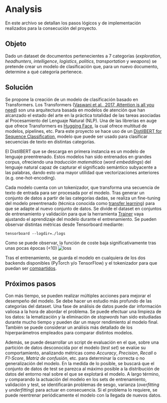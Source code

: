 # Analysis

En este archivo se detallan los pasos lógicos y de implementación realizados para la consecución del proyecto. 

## Objeto

Dado un dataset de documentos pertenecientes a 7 categorías (*exploration*, *headhunters*, *intelligence*, *logistics*, *politics*, *transportation* y *weapons*) se pretende crear un modelo de clasificación que, para un nuevo documento, determine a qué categoría pertenece. 

## Solución

Se propone la creación de un modelo de clasificación basado en Transformers. Los Transformers ([Vaswani et al., 2017, Attention is all you need](https://arxiv.org/abs/1706.03762)) son una arquitectura basada en modelos de atención que han alcanzado el estado del arte en la práctica totalidad de las tareas asociadas al Procesamiento del Lenguaje Natural (NLP). Una de las librerías en auge que ofrece Transformers es [Hugging Face](https://huggingface.co/), la cual ofrece multitud de modelos, pipelines, etc. Para este proyecto se hace uso de un [DistilBERT for Sequence Classification](https://huggingface.co/transformers/model_doc/distilbert.html#distilbertforsequenceclassification), modelo que puede ser usado para clasificar secuencias de texto en distintas categorías.

El DistilBERT que se descarga en primera instancia es un modelo de lenguaje preentrenado. Estos modelos han sido entrenados en grandes corpus, ofreciendo una *traducción matemática* (*word embeddings*) del lenguaje natural capaz de capturar el significado semántico subyacente a las palabras, dando esto una mayor utilidad que vectorizaciones anteriores (e.g. one-hot-encoding). 

Cada modelo cuenta con un tokenizador, que transforma una secuencia de texto de entrada para ser procesada por el modelo. Tras generar un conjunto de datos a partir de las categorías dadas, se realiza un fine-tuning del modelo preentrenado (técnica conocida como [transfer learning](https://en.wikipedia.org/wiki/Transfer_learning)) para que se adapte al nuevo conjunto de datos. Se divide el dataset en conjuntos de entrenamiento y validación para que la herramienta [Trainer](https://huggingface.co/transformers/main_classes/trainer.html) vaya ajustando el aprendizaje del modelo durante el entrenamiento. Se pueden observar distintas métricas desde Tensorboard mediante:

```tensorboard --logdir=./logs```  

Como se puede observar, la función de coste baja significativamente tras unas pocas épocas (<10)
![loss](reports/loss.png)

Tras el entrenamiento, se guarda el modelo en cualquiera de los dos backends disponibles (PyTorch y/o TensorFlow) y el tokenizador para que puedan ser [compartidos](https://huggingface.co/transformers/model_sharing.html).

## Próximos pasos

Con más tiempo, se pueden realizar múltiples acciones para mejorar el desempeño del modelo. Se debe hacer un estudio más profundo de las categorías del dataset. Una fase de análisis de datos puede dar información valiosa a la hora de abordar el problema. Se puede efectuar una limpieza de los datos: la lematización y la eliminación de *stopwords* han sido estudiadas durante mucho tiempo y pueden dar un mayor rendimiento al modelo final. También se puede considerar un análisis más detallado de los hiperparámetros empleados para comparar distintos modelos.  

Además, se puede desarrollar un script de evaluación en el que, sobre una partición de datos desconocida por el modelo (*test set*) se evalúe su comportamiento, analizando métricas como *Accuracy*, *Precision*, *Recall* o *F1-Score*, *Matriz de confusión*, etc. para determinar la correcta o no generalización del modelo. En la medida de lo posible, se buscará que el conjunto de datos de test se parezca al máximo posible a la distribución de datos del entorno real sobre el que se explotará el modelo. A largo término, y comparando la actuación del modelo en los sets de entrenamiento, validación y test, se identificarán problemas de sesgo, varianza (*overfitting* y *underfitting*) para actuar en consecuencia. Si el problema lo requiere, se puede reentrenar periódicamente el modelo con la llegada de nuevos datos.